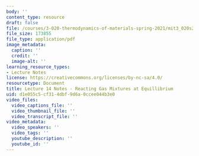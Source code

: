 ```yaml
---
body: ''
content_type: resource
draft: false
file: /courses/3-020-thermodynamics-of-materials-spring-2021/mit3_020s21_l14.pdf
file_size: 173855
file_type: application/pdf
image_metadata:
  caption: ''
  credit: ''
  image-alt: ''
learning_resource_types:
- Lecture Notes
license: https://creativecommons.org/licenses/by-nc-sa/4.0/
resourcetype: Document
title: Lecture 14 Notes - Reacting Gas Mixtures at Equillibrium
uid: d1e055c5-cf31-4dbf-9d6a-0ccee044b3e0
video_files:
  video_captions_file: ''
  video_thumbnail_file: ''
  video_transcript_file: ''
video_metadata:
  video_speakers: ''
  video_tags: ''
  youtube_description: ''
  youtube_id: ''
---
```

